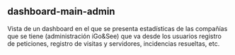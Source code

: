dashboard-main-admin
----------
Vista de un dashboard en el que se presenta estadísticas de las compañías que se tiene (administración iGo&See) que va desde los usuarios registro de peticiones, registro de visitas y servidores, incidencias resueltas, etc.